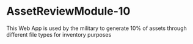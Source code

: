 # AssetReviewModule-10
This Web App is used by the military to generate 10% of assets through different file types for inventory purposes
